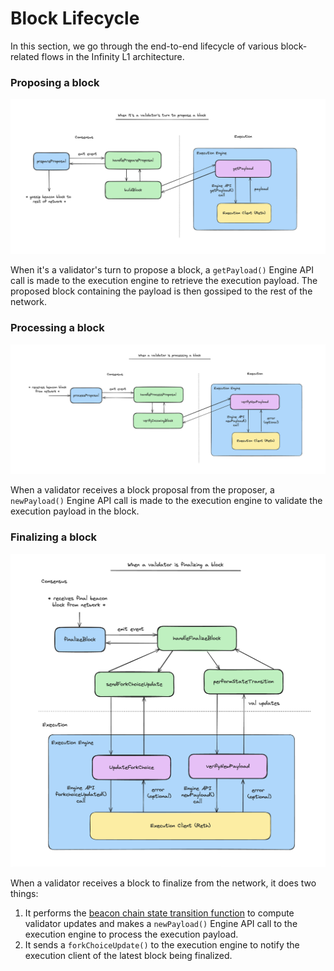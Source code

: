 # Block Lifecycle

In this section, we go through the end-to-end lifecycle of various block-related flows in the Infinity L1 architecture.

### Proposing a block

![propose block](../assets/propose-block.png)

When it's a validator's turn to propose a block, a `getPayload()` Engine API call is made to the execution engine to retrieve the execution payload. The proposed block containing the payload is then gossiped to the rest of the network.

### Processing a block

![process block](../assets/process-block.png)

When a validator receives a block proposal from the proposer, a `newPayload()` Engine API call is made to the execution engine to validate the execution payload in the block.

### Finalizing a block

![finalize block](../assets/finalize-block.png)

When a validator receives a block to finalize from the network, it does two things:

1. It performs the [beacon chain state transition function](https://eth2book.info/capella/part3/transition/) to compute validator updates and makes a `newPayload()` Engine API call to the execution engine to process the execution payload.
2. It sends a `forkChoiceUpdate()` to the execution engine to notify the execution client of the latest block being finalized.
